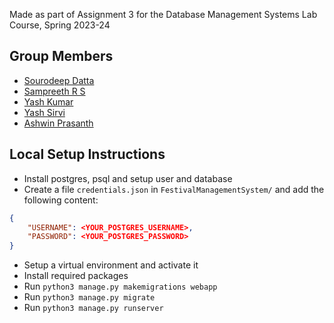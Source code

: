Made as part of Assignment 3 for the Database Management Systems Lab Course, Spring 2023-24

## Group Members
- [Sourodeep Datta](https://github.com/TheLapisGoat)
- [Sampreeth R S](https://github.com/sampreeth-r-s)
- [Yash Kumar](https://github.com/yash23kr)
- [Yash Sirvi](https://github.com/c-12-14)
- [Ashwin Prasanth](https://github.com/ashwinpra)


## Local Setup Instructions 
- Install postgres, psql and setup user and database
- Create a file `credentials.json` in `FestivalManagementSystem/` and add the following content:
```json
{
    "USERNAME": <YOUR_POSTGRES_USERNAME>,
    "PASSWORD": <YOUR_POSTGRES_PASSWORD>
}
```
- Setup a virtual environment and activate it
- Install required packages 
- Run `python3 manage.py makemigrations webapp`
- Run `python3 manage.py migrate`
- Run `python3 manage.py runserver`